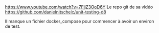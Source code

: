 
https://www.youtube.com/watch?v=7FjjZ3OoD6Y
Le repo git de sa vidéo https://github.com/danielnitschelc/unit-testing-d8

Il manque un fichier docker_compose pour commencer à avoir un environ de test.
